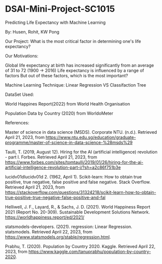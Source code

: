 # DSAI-Mini-Project-SC1015
Predicting Life Expectancy with Machine Learning

By: Husen, Rohit, KW Pong

Our Project:
What is the most critical factor in determining one's life expectancy?



Our Motivations:

Global life expectancy at birth has increased significantly from an average of 31 to 72 
        (1900 -> 2016) 
Life expectancy is influenced by a range of factors
But out of these factors, which is the most important?

Machine Learning Technique:
Linear Regression VS Classifaction Tree

DataSet Used:

World Happines Report(2022) from World Health Organisation

Population Data by Country (2020) from WorldoMeter


References:

Master of science in data science (MSDS). Corporate NTU. (n.d.). Retrieved April 21, 2023, from https://www.ntu.edu.sg/education/graduate-programme/master-of-science-in-data-science-%28msds%29

Taulli, T. (2019, August 12). Hiring for the AI (artificial intelligence) revolution - part I. Forbes. Retrieved April 21, 2023, from https://www.forbes.com/sites/tomtaulli/2019/01/26/hiring-for-the-ai-artificial-intelligence-revolution-part-i/?sh=a2c86f751b3e

lucidv01dlucidv01d 2. (1962, April 1). Scikit-learn: How to obtain true positive, true negative, false positive and false negative. Stack Overflow. Retrieved April 21, 2023, from https://stackoverflow.com/questions/31324218/scikit-learn-how-to-obtain-true-positive-true-negative-false-positive-and-fal

Helliwell, J. F., Layard, R., & Sachs, J. D. (2021). World Happiness Report 2021 (Report No. 20-309). Sustainable Development Solutions Network. https://worldhappiness.report/ed/2021/

statsmodels-developers. (2021). regression: Linear Regression. statsmodels. Retrieved April 22, 2023, from https://www.statsmodels.org/stable/regression.html.

Prabhu, T. (2020). Population by Country 2020. Kaggle. Retrieved April 22, 2023, from https://www.kaggle.com/tanuprabhu/population-by-country-2020.



